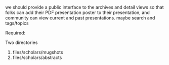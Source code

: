 we should provide a public interface to the archives and detail views so that
folks can add their PDF presentation poster to their presentation, and community
can view current and past presentations. maybe search and tags/topics

Required:

Two directories

1) files/scholars/mugshots
2) files/scholars/abstracts
